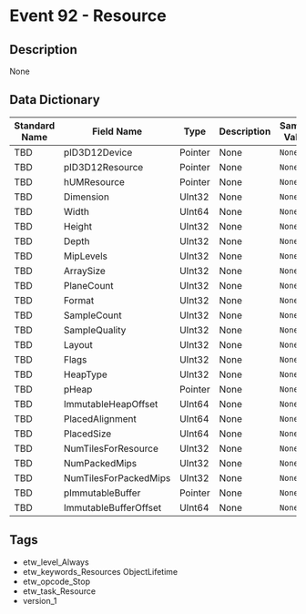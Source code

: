 # Event 92 - Resource

## Description
None

## Data Dictionary
|Standard Name|Field Name|Type|Description|Sample Value|
|---|---|---|---|---|
|TBD|pID3D12Device|Pointer|None|`None`|
|TBD|pID3D12Resource|Pointer|None|`None`|
|TBD|hUMResource|Pointer|None|`None`|
|TBD|Dimension|UInt32|None|`None`|
|TBD|Width|UInt64|None|`None`|
|TBD|Height|UInt32|None|`None`|
|TBD|Depth|UInt32|None|`None`|
|TBD|MipLevels|UInt32|None|`None`|
|TBD|ArraySize|UInt32|None|`None`|
|TBD|PlaneCount|UInt32|None|`None`|
|TBD|Format|UInt32|None|`None`|
|TBD|SampleCount|UInt32|None|`None`|
|TBD|SampleQuality|UInt32|None|`None`|
|TBD|Layout|UInt32|None|`None`|
|TBD|Flags|UInt32|None|`None`|
|TBD|HeapType|UInt32|None|`None`|
|TBD|pHeap|Pointer|None|`None`|
|TBD|ImmutableHeapOffset|UInt64|None|`None`|
|TBD|PlacedAlignment|UInt64|None|`None`|
|TBD|PlacedSize|UInt64|None|`None`|
|TBD|NumTilesForResource|UInt32|None|`None`|
|TBD|NumPackedMips|UInt32|None|`None`|
|TBD|NumTilesForPackedMips|UInt32|None|`None`|
|TBD|pImmutableBuffer|Pointer|None|`None`|
|TBD|ImmutableBufferOffset|UInt64|None|`None`|

## Tags
* etw_level_Always
* etw_keywords_Resources ObjectLifetime
* etw_opcode_Stop
* etw_task_Resource
* version_1